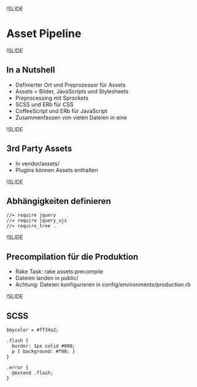 !SLIDE

# Asset Pipeline

!SLIDE

## In a Nutshell

-   Definierter Ort und Preprozessor für Assets
-   Assets = Bilder, JavaScripts und Stylesheets
-   Preprocessing mit Sprockets
-   SCSS und ERb für CSS
-   CoffeeScript und ERb für JavaScript
-   Zusammenfassen von vielen Dateien in eine

!SLIDE

## 3rd Party Assets

-   In vendor/assets/
-   Plugins können Assets enthalten

!SLIDE

## Abhängigkeiten definieren

~~~~ {.brush: .js}
//= require jquery
//= require jquery_ujs
//= require_tree .
~~~~

!SLIDE

## Precompilation für die Produktion

-   Rake Task: rake assets:precompile
-   Dateien landen in public/
-   Achtung: Dateien konfigurieren in config/environments/production.rb

!SLIDE

## SCSS

~~~~ {.brush: .css}
$mycolor = #ff34a2;

.flash {
  border: 1px solid #000;
  p { background: #f00; }
}

.error {
  @extend .flash;
}
~~~~
